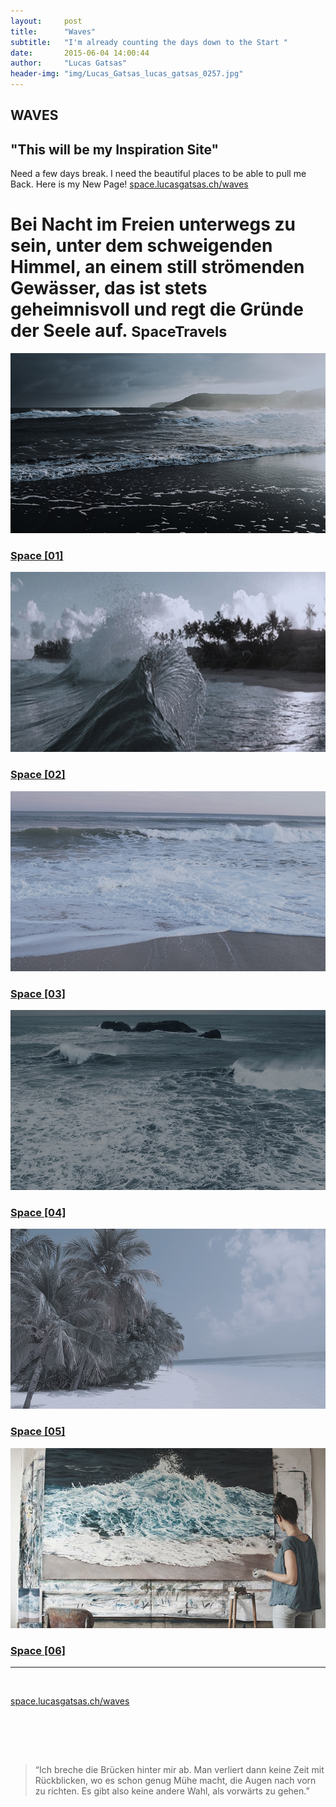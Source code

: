 ```yaml
---
layout:     post
title:      "Waves"
subtitle:   "I'm already counting the days down to the Start "
date:       2015-06-04 14:00:44
author:     "Lucas Gatsas"
header-img: "img/Lucas_Gatsas_lucas_gatsas_0257.jpg"
---
```

<h2 class="section-heading">WAVES</h2>
<h2 class="section-heading">"This will be my Inspiration Site"</h2>
Need a few days break. I need the beautiful places to be able to pull me Back. Here is my New Page! 
<a href="http://space.lucasgatsas.ch/waves">space.lucasgatsas.ch/waves</a> <br>
<div>

<div class="row">
            <div class="col-lg-12">
              <h1 class="page-header">Bei Nacht im Freien unterwegs zu sein, unter dem schweigenden Himmel, an einem still strömenden Gewässer, das ist stets geheimnisvoll und regt die Gründe der Seele auf.
             <small>SpaceTravels</small>
          </h1>
     </div>
</div>
<div class="row">
            <div class="col-md-6 portfolio-item">
                <a href="http://space.lucasgatsas.ch/waves">
                    <img class="img-responsive" src="img/lucas-gatsas-0001.jpg" alt="lucas gatsas">
                </a>
                <h3>
                    <a href="#">Space [01]</a>
                </h3>
              <!--  <p>Lorem ipsum dolor sit amet, consectetur adipiscing elit. Nam viverra euismod odio, gravida pellentesque urna varius vitae.</p> -->
            </div>
            <div class="col-md-6 portfolio-item">
                <a href="http://space.lucasgatsas.ch/waves">
                    <img class="img-responsive" src="img/lucas-gatsas-0002.jpg" alt="lucas gatsas">
                </a>
                <h3>
                    <a href="#">Space [02]</a>
                </h3>
              <!--  <p>Lorem ipsum dolor sit amet, consectetur adipiscing elit. Nam viverra euismod odio, gravida pellentesque urna varius vitae.</p> -->
            </div>
        </div>
<div class="row">
            <div class="col-md-6 portfolio-item">
                <a href="http://space.lucasgatsas.ch/waves">
                    <img class="img-responsive" src="img/lucas-gatsas-0003.jpg" alt="lucas gatsas">
                </a>
                <h3>
                    <a href="#">Space [03]</a>
                </h3>
            <!--    <p>Lorem ipsum dolor sit amet, consectetur adipiscing elit. Nam viverra euismod odio, gravida pellentesque urna varius vitae.</p> -->
            </div>
            <div class="col-md-6 portfolio-item">
                <a href="http://space.lucasgatsas.ch/waves">
                    <img class="img-responsive" src="img/lucas-gatsas-0004.jpg" alt="lucas gatsas">
                </a>
                <h3>
                    <a href="#">Space [04]</a>
                </h3>
            <!--    <p>Lorem ipsum dolor sit amet, consectetur adipiscing elit. Nam viverra euismod odio, gravida pellentesque urna varius vitae.</p> -->
            </div>
        </div>
<div class="row">
            <div class="col-md-6 portfolio-item">
                <a href="http://space.lucasgatsas.ch/waves">
                    <img class="img-responsive" src="img/lucas-gatsas-00010.jpg" alt="lucas gatsas">
                </a>
                <h3>
                    <a href="#">Space [05]</a>
                </h3>
            <!--    <p>Lorem ipsum dolor sit amet, consectetur adipiscing elit. Nam viverra euismod odio, gravida pellentesque urna varius vitae.</p> -->
            </div>
            <div class="col-md-6 portfolio-item">
                <a href="http://space.lucasgatsas.ch/waves">
                    <img class="img-responsive" src="img/lucas-gatsas-00011.jpg" alt="lucas gatsas">
                </a>
                <h3>
                    <a href="#">Space [06]</a>
                </h3>
            <!--    <p>Lorem ipsum dolor sit amet, consectetur adipiscing elit. Nam viverra euismod odio, gravida pellentesque urna varius vitae.</p> -->
            </div>
        </div>

 <hr>
<br>


<a href="http://space.lucasgatsas.ch/waves">space.lucasgatsas.ch/waves</a>

<br><br>


<br>
<blockquote>
“Ich breche die Brücken hinter mir ab. Man verliert dann keine Zeit mit Rückblicken, wo es schon genug Mühe macht, die Augen nach vorn zu richten. Es gibt also keine andere Wahl, als vorwärts zu gehen.” 
</blockquote>

